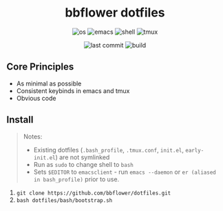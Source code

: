 <div align="center">

# bbflower dotfiles

![os](https://img.shields.io/badge/os-gray?style=for-the-badge&labelColor=6D9DC5&logo=apple) 
![emacs](https://img.shields.io/badge/emacs-gray?style=for-the-badge&labelColor=646CFF&logo=gnuemacs&logoColor=white)
![shell](https://img.shields.io/badge/bash-gray?style=for-the-badge&logo=gnubash&labelColor=179287&logoColor=white)
![tmux](https://img.shields.io/badge/tmux-gray?style=for-the-badge&logo=tmux&labelColor=0AC18E&logoColor=white)
 
![last commit](https://img.shields.io/github/last-commit/bbflower/dotfiles?style=for-the-badge&logo=git&labelColor=357DED&logoColor=white&color=gray)
![build](https://img.shields.io/github/workflow/status/bbflower/dotfiles/Bootstrap%20Develop%20Environment?style=for-the-badge)

</div>

## Core Principles

- As minimal as possible
- Consistent keybinds in emacs and tmux
- Obvious code

## Install

> Notes:
> - Existing dotfiles (`.bash_profile`, `.tmux.conf`, `init.el`, `early-init.el`) are not symlinked
> - Run as `sudo` to change shell to `bash`
> - Sets `$EDITOR` to `emacsclient` - run `emacs --daemon` or `er (aliased in bash_profile)` prior to use. 

1. `git clone https://github.com/bbflower/dotfiles.git`
2. `bash dotfiles/bash/bootstrap.sh`

